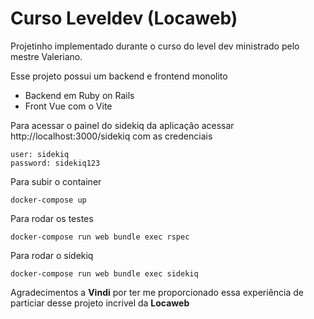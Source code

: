 # Curso Leveldev (Locaweb)

Projetinho implementado durante o curso do level dev ministrado pelo mestre Valeriano.

Esse projeto possui um backend e frontend monolito
- Backend em Ruby on Rails
- Front Vue com o Vite

Para acessar o painel do sidekiq da aplicação acessar http://localhost:3000/sidekiq com as credenciais
```
user: sidekiq
password: sidekiq123
```

Para subir o container
```
docker-compose up
```

Para rodar os testes
```
docker-compose run web bundle exec rspec
```

Para rodar o sidekiq
```
docker-compose run web bundle exec sidekiq
```

Agradecimentos a **Vindi** por ter me proporcionado essa experiência de particiar desse projeto incrivel da **Locaweb**